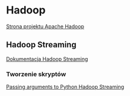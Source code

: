 # Hadoop

[Strona projektu Apache Hadoop](https://hadoop.apache.org/)

## Hadoop Streaming

[Dokumentacja Hadoop Streaming](https://hadoop.apache.org/docs/r2.10.1/hadoop-streaming/HadoopStreaming.html)


### Tworzenie skryptów
[Passing arguments to Python Hadoop Streaming](https://www.tnoda.com/blog/2013-11-23/)


